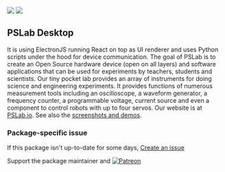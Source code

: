 [![](https://img.shields.io/chocolatey/v/pslab-desktop?color=green&label=pslab-desktop)](https://chocolatey.org/packages/pslab-desktop) [![](https://img.shields.io/chocolatey/dt/pslab-desktop)](https://chocolatey.org/packages/pslab-desktop)

## PSLab Desktop
 It is using ElectronJS running React on top as UI renderer and uses Python scripts under the hood
 for device communication. The goal of PSLab is to create an Open Source hardware device (open on
 all layers) and software applications that can be used for experiments by teachers, students and
 scientists. Our tiny pocket lab provides an array of instruments for doing science and engineering
 experiments. It provides functions of numerous measurement tools including an oscilloscope, a
 waveform generator, a frequency counter, a programmable voltage, current source and even a component
 to control robots with up to four servos. Our website is at [PSLab.io](https://pslab.io/). See also the [screenshots and demos](https://github.com/fossasia/pslab-desktop/blob/development/docs/screenshots-and-demos.md).

### Package-specific issue
If this package isn't up-to-date for some days, [Create an issue](https://github.com/tunisiano187/Chocolatey-packages/issues/new/choose)

Support the package maintainer and [![Patreon](https://cdn.jsdelivr.net/gh/tunisiano187/Chocolatey-packages@d15c4e19c709e7148588d4523ffc6dd3cd3c7e5e/icons/patreon.png)](https://www.patreon.com/bePatron?u=39585820)

